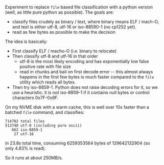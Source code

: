 Experiment to replace `file` based file classification with a python version (well, as little
pure python as possible). The goals are:
* classify files crudely as binary / text, where binary means ELF / mach-O, and text is
  either utf-8, utf-16 or iso-88590-1 (no cp1252 yet).
* read as few bytes as possible to make the decision

The idea is basically:
* First classify ELF / macho-O (i.e. binary to relocate)
* Then classify utf-8 and utf-16 in that order
  * utf-8 is the most likely encoding and has exponentially low false positive rate with file size
  * read in chunks and bail on first decode error -- this almost always happens in the
    first few bytes is much faster compared to the `file` utility which reads all bytes.
* Then try iso-8859-1. Python does not raise decoding errors for it, so we use a heuristic:
  it is not iso-8859-1 if it contains null bytes or control characters 0x7F-0x9F.

On my NVME disk with a warm cache, this is well over 10x faster than a batched `file` command, and
classifies:

```
714782 total files
513748 utf-8 (including pure ascii)
   662 iso-8859-1
    27 utf-16
```

in 23.8s total time, consuming 6259353564 bytes of 129642132904 (so only 4.83% is read).

So it runs at about 250MB/s.